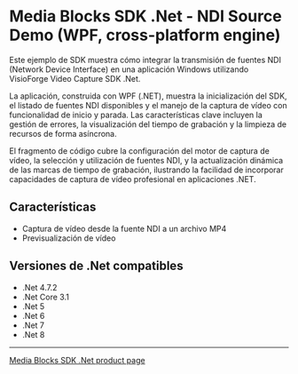 # Media Blocks SDK .Net - NDI Source Demo (WPF, cross-platform engine)

Este ejemplo de SDK muestra cómo integrar la transmisión de fuentes NDI (Network Device Interface) en una aplicación Windows utilizando VisioForge Video Capture SDK .Net.

La aplicación, construida con WPF (.NET), muestra la inicialización del SDK, el listado de fuentes NDI disponibles y el manejo de la captura de vídeo con funcionalidad de inicio y parada. Las características clave incluyen la gestión de errores, la visualización del tiempo de grabación y la limpieza de recursos de forma asíncrona.

El fragmento de código cubre la configuración del motor de captura de vídeo, la selección y utilización de fuentes NDI, y la actualización dinámica de las marcas de tiempo de grabación, ilustrando la facilidad de incorporar capacidades de captura de vídeo profesional en aplicaciones .NET.

## Características

- Captura de vídeo desde la fuente NDI a un archivo MP4
- Previsualización de vídeo

## Versiones de .Net compatibles

- .Net 4.7.2
- .Net Core 3.1
- .Net 5
- .Net 6
- .Net 7
- .Net 8

---

[Media Blocks SDK .Net product page](https://www.visioforge.com/media-blocks-sdk)
